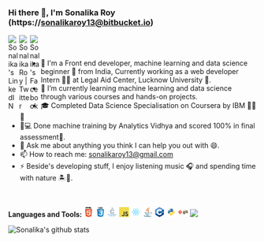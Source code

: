 ### Hi there 👋, I'm Sonalika Roy (https://sonalikaroy13@bitbucket.io)

<a href="https://www.linkedin.com/in/sonalikaroy">
  <img align="left" alt="Sonalika's LinkedIN" width="22px" src="https://cdn.jsdelivr.net/npm/simple-icons@v3/icons/linkedin.svg" />
</a>
<a href="https://twitter.com/sonalikaroy13">
  <img align="left" alt="Sonalika Roy | Twitter" width="22px" src="https://cdn.jsdelivr.net/npm/simple-icons@v3/icons/twitter.svg" />
</a>
<a href="https://www.facebook.com/sonalika.roy.9803">
  <img align="left" alt="Sonalika's Facebook" width="22px" src="https://cdn.jsdelivr.net/npm/simple-icons@v3/icons/facebook.svg" />
</a>

<br />
<br />

- 🔭 I'm a Front end developer, machine learning and data science beginner 🚀 from India, Currently working as a web developer Intern 🙍🏽 at Legal Aid Center, Lucknow University 👯.
- 🌱 I’m currently learning machine learning and data science through various courses and hands-on projects.
- 🎓 Completed Data Science Specialisation on Coursera by IBM 👨🏽💼 
- 👨💻 Done machine training by Analytics Vidhya and scored 100% in final assessment🥇.
- 💬 Ask me about anything you think I can help you out with 😄.
- 📫 How to reach me: sonalikaroy13@gmail.com
- ⚡ Beside's developing stuff, I enjoy listening music 🎧 and spending time with nature 🏝️🗻. 
<br />

**Languages and Tools:**
<code><img height="20" src="https://raw.githubusercontent.com/github/explore/80688e429a7d4ef2fca1e82350fe8e3517d3494d/topics/html/html.png"></code>
<code><img height="20" src="https://raw.githubusercontent.com/github/explore/80688e429a7d4ef2fca1e82350fe8e3517d3494d/topics/css/css.png"></code>
<code><img height="20" src="https://raw.githubusercontent.com/github/explore/80688e429a7d4ef2fca1e82350fe8e3517d3494d/topics/c/c.png"></code>
<code><img height="20" src="https://raw.githubusercontent.com/github/explore/80688e429a7d4ef2fca1e82350fe8e3517d3494d/topics/javascript/javascript.png"></code>
<code><img height="20" src="https://raw.githubusercontent.com/github/explore/80688e429a7d4ef2fca1e82350fe8e3517d3494d/topics/react/react.png"></code>
<code><img height="20" src="https://raw.githubusercontent.com/github/explore/80688e429a7d4ef2fca1e82350fe8e3517d3494d/topics/java/java.png"></code>
<code><img height="20" src="https://raw.githubusercontent.com/github/explore/80688e429a7d4ef2fca1e82350fe8e3517d3494d/topics/cpp/cpp.png"></code>
<code><img height="20" src="https://raw.githubusercontent.com/github/explore/80688e429a7d4ef2fca1e82350fe8e3517d3494d/topics/python/python.png"></code>
<code><img height="20" src="https://raw.githubusercontent.com/github/explore/80688e429a7d4ef2fca1e82350fe8e3517d3494d/topics/git/git.png"></code>
<code><img height="20" src="https://raw.githubusercontent.com/github/explore/80688e429a7d4ef2fca1e82350fe8e3517d3494d/topics/anaconda/anaconda.png"></code>

![Sonalika's github stats](https://github-readme-stats.vercel.app/api?username=sonalikaroy13&show_icons=true&hide_border=true)

<!-- ⭐️ Recent projects in which I have contributed :rocket:


<a href="https://github.com/RocketChat/Rocket.Chat.ReactNative">
  <img align="left" src="https://github-readme-stats.vercel.app/api/pin/?username=RocketChat&repo=Rocket.Chat.ReactNative" />
</a>

<a href="https://github.com/RocketChat/Rocket.Chat.Android">
  <img align="right" src="https://github-readme-stats.vercel.app/api/pin/?username=RocketChat&repo=Rocket.Chat.Android" />
</a>

<a href="https://github.com/GOVINDDIXIT/chronos-localiser">
  <img align="left" src="https://github-readme-stats.vercel.app/api/pin/?username=GOVINDDIXIT&repo=chronos-localiser" />
</a>

<a href="https://github.com/GOVINDDIXIT/Speaking-Silence">
  <img align="right" src="https://github-readme-stats.vercel.app/api/pin/?username=GOVINDDIXIT&repo=Speaking-Silence" />
</a>

--
